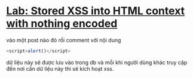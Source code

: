 # [Lab: Stored XSS into HTML context with nothing encoded](https://portswigger.net/web-security/cross-site-scripting/stored/lab-html-context-nothing-encoded)

vào một post nào đó rồi comment với nội dung
```js
<script>alert()</script>
```

dữ liệu này sẽ được lưu vào trong db và mỗi khi người dùng khác truy cập đến nơi cần dữ liệu này thì sẽ kích hoạt xss.